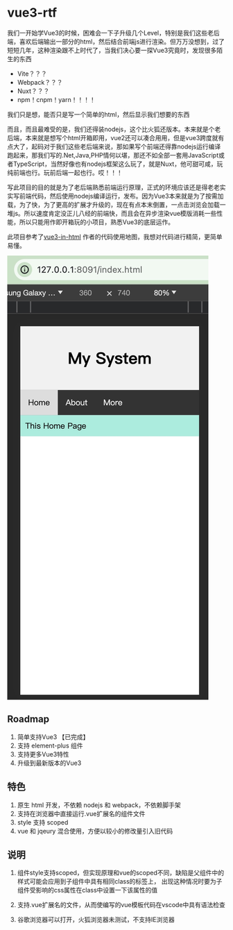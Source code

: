 # vue3-rtf
我们一开始学Vue3的时候，困难会一下子升级几个Level，特别是我们这些老后端，喜欢后端输出一部分的html，然后结合前端js进行渲染。但万万没想到，过了短短几年，这种渲染跟不上时代了，当我们决心要一探Vue3究竟时，发现很多陌生的东西

- Vite？？？
- Webpack？？？
- Nuxt？？？
- npm！cnpm！yarn！！！！

我们只是想，能否只是写一个简单的html，然后显示我们想要的东西

而且，而且最难受的是，我们还得装nodejs，这个比火狐还版本。本来就是个老后端，本来就是想写个html开箱即用，vue2还可以凑合用用，但是vue3跨度就有点大了，起码对于我们这些老后端来说，那如果写个前端还得靠nodejs运行编译跑起来，那我们写的.Net,Java,PHP情何以堪，那还不如全部一套用JavaScript或者TypeScript，当然好像也有nodejs框架这么玩了，就是Nuxt，他可甜可咸，玩纯前端也行。玩前后端一起也行。哎！！！

写此项目的目的就是为了老后端熟悉前端运行原理，正式的环境应该还是得老老实实写前端代码，然后使用nodejs编译运行，发布。因为Vue3本来就是为了按需加载，为了快，为了更高的扩展才升级的，现在有点本末倒置，一点击浏览会加载一堆js。所以速度肯定没正儿八经的前端快，而且会在异步渲染vue模版消耗一些性能，所以只能用作即开箱玩的小项目，熟悉Vue3的底层运作。

此项目参考了[vue3-in-html](https://github.com/0611163/vue3-in-html) 作者的代码使用地图，我想对代码进行精简，更简单易懂。

![示例](snap/Test1.jpeg)

## Roadmap

1. 简单支持Vue3 【已完成】
2. 支持 element-plus 组件
3. 支持更多Vue3特性
4. 升级到最新版本的Vue3


## 特色

1. 原生 html 开发，不依赖 nodejs 和 webpack，不依赖脚手架
2. 支持在浏览器中直接运行.vue扩展名的组件文件
3. style 支持 scoped
4. vue 和 jqeury 混合使用，方便以较小的修改量引入旧代码


    

## 说明

1. 组件style支持scoped，但实现原理和vue的scoped不同，缺陷是父组件中的样式可能会应用到子组件中具有相同class的标签上，
   出现这种情况时要为子组件受影响的css属性在class中设置一下该属性的值

2. 支持.vue扩展名的文件，从而使编写的vue模板代码在vscode中具有语法检查

3. 谷歌浏览器可以打开，火狐浏览器未测试，不支持IE浏览器








